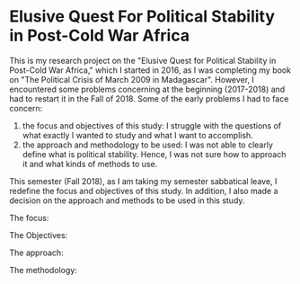 # Elusive Quest For Political Stability in Post-Cold War Africa

This is my research project on the "Elusive Quest for Political Stability in Post-Cold War Africa," which I started in 2016, as I was completing my book on "The Political Crisis of March 2009 in Madagascar". However, I encountered some problems concerning at the beginning (2017-2018) and had to restart it in the Fall of 2018. Some of the early problems I had to face concern:
1) the focus and objectives of this study: I struggle with the questions of what exactly I wanted to study and what I want to accomplish.
2) the approach and methodology to be used: I was not able to clearly define what is political stability. Hence, I was not sure how to approach it and what kinds of methods to use.

This semester (Fall 2018), as I am taking my semester sabbatical leave, I redefine the focus and objectives of this study. In addition, I also made a decision on the approach and methods to be used in this study.

The focus:

The Objectives:

The approach:

The methodology:


